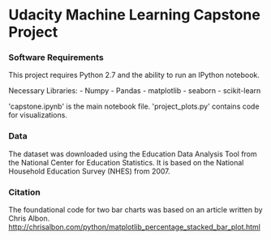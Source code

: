 # Udacity Machine Learning Capstone Project

### Software Requirements

This project requires Python 2.7 and the ability to run an IPython notebook.

Necessary Libraries:
	- Numpy
	- Pandas
	- matplotlib
	- seaborn
	- scikit-learn

'capstone.ipynb' is the main notebook file.
'project_plots.py' contains code for visualizations.

### Data

The dataset was downloaded using the Education Data Analysis Tool from the National Center for Education Statistics.  It is based on the National Household Education Survey (NHES) from 2007.

### Citation

The foundational code for two bar charts was based on an article written by Chris Albon.
http://chrisalbon.com/python/matplotlib_percentage_stacked_bar_plot.html
